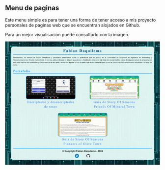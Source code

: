 ## Menu de paginas

Este menu simple es para tener una forma de tener acceso a mis proyecto personales de paginas web que se encuentran alojados en Github.

Para un mejor visualisacion puede consultarlo con la imagen.

![vista](./IMG/vista.png)
